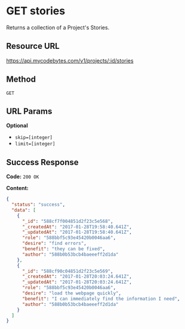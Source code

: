# GET stories

Returns a collection of a Project's Stories.

## Resource URL

<https://api.mycodebytes.com/v1/projects/:id/stories>

## Method

`GET`

## URL Params

**Optional**

*   `skip=[integer]`
*   `limit=[integer]`

## Success Response

**Code:** `200 OK`

**Content:**

```json
{
  "status": "success",
  "data": [
    {
      "_id": "588cf7f004851d2f23c5e568",
      "_createdAt": "2017-01-28T19:58:40.641Z",
      "_updatedAt": "2017-01-28T19:58:40.641Z",
      "role": "588bbf5c93e45420b0046aa6",
      "desire": "find errors",
      "benefit": "they can be fixed",
      "author": "588b0b53bcb4baeeeff2d1da"
    },
    {
      "_id": "588cf90c04851d2f23c5e569",
      "_createdAt": "2017-01-28T20:03:24.641Z",
      "_updatedAt": "2017-01-28T20:03:24.641Z",
      "role": "588bbf5c93e45420b0046aa6",
      "desire": "load the webpage quickly",
      "benefit": "I can immediately find the information I need",
      "author": "588b0b53bcb4baeeeff2d1da"
    }
  ]
}
```
